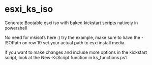 # esxi_ks_iso
Generate Bootable esxi iso with baked kickstart scripts natively in powershell

No need for mkisofs here :)
try the example, make sure to have the -ISOPath on row 19 set your actual path to esxi install media.

If you want to make changes and include more options in the kickstart script, look at the New-KsScript function in ks_functions.ps1
